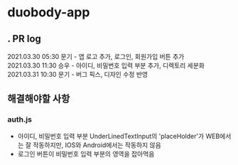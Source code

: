 duobody-app
===========
.
PR log
------
2021.03.30 05:30 문기 - 앱 로고 추가, 로그인, 회원가입 버튼 추가   
2021.03.30 11:30 승우 - 아이디, 비밀번호 입력 부분 추가, 디렉토리 세분화   
2021.03.31 10:30 문기 - 버그 픽스, 디자인 수정 반영   

해결해야할 사항
-----------
### auth.js   
* 아이디, 비밀번호 입력 부분 UnderLinedTextInput의 'placeHolder'가 WEB에서는 잘 작동하지만, IOS와 Android에서는 작동하지 않음
* 로그인 버튼이 비밀번호 입력 부분의 영역을 잡아먹음  
